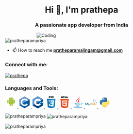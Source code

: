 
<h1 align="center">Hi 👋, I'm prathepa</h1>
<h3 align="center">A passionate app developer from India</h3>
<img align="right"alt="Coding" width="400" src="https://images.app.goo.gl/vvYcczR4GWYUvA6y8">
<p align="left"> <img src="https://komarev.com/ghpvc/?username=pratheparampriya&label=Profile%20views&color=0e75b6&style=flat" alt="pratheparampriya" /> </p>

- 📫 How to reach me **pratheparamalingam@gmail.com**

<h3 align="left">Connect with me:</h3>
<p align="left">
<a href="https://www.linkedin.com/in/prathepa-r-bb03a3271" target="blank"><img align="center" src="https://raw.githubusercontent.com/rahuldkjain/github-profile-readme-generator/master/src/images/icons/Social/linked-in-alt.svg" alt="prathepa" height="30" width="40" /></a>
</p>

<h3 align="left">Languages and Tools:</h3>
<p align="left"> <a href="https://developer.android.com" target="_blank" rel="noreferrer"> <img src="https://raw.githubusercontent.com/devicons/devicon/master/icons/android/android-original-wordmark.svg" alt="android" width="40" height="40"/> </a> <a href="https://www.cprogramming.com/" target="_blank" rel="noreferrer"> <img src="https://raw.githubusercontent.com/devicons/devicon/master/icons/c/c-original.svg" alt="c" width="40" height="40"/> </a> <a href="https://www.w3schools.com/cpp/" target="_blank" rel="noreferrer"> <img src="https://raw.githubusercontent.com/devicons/devicon/master/icons/cplusplus/cplusplus-original.svg" alt="cplusplus" width="40" height="40"/> </a> <a href="https://www.w3schools.com/css/" target="_blank" rel="noreferrer"> <img src="https://raw.githubusercontent.com/devicons/devicon/master/icons/css3/css3-original-wordmark.svg" alt="css3" width="40" height="40"/> </a> <a href="https://www.w3.org/html/" target="_blank" rel="noreferrer"> <img src="https://raw.githubusercontent.com/devicons/devicon/master/icons/html5/html5-original-wordmark.svg" alt="html5" width="40" height="40"/> </a> <a href="https://www.java.com" target="_blank" rel="noreferrer"> <img src="https://raw.githubusercontent.com/devicons/devicon/master/icons/java/java-original.svg" alt="java" width="40" height="40"/> </a> <a href="https://www.mysql.com/" target="_blank" rel="noreferrer"> <img src="https://raw.githubusercontent.com/devicons/devicon/master/icons/mysql/mysql-original-wordmark.svg" alt="mysql" width="40" height="40"/> </a> <a href="https://www.python.org" target="_blank" rel="noreferrer"> <img src="https://raw.githubusercontent.com/devicons/devicon/master/icons/python/python-original.svg" alt="python" width="40" height="40"/> </a> </p>

<p><img align="left" src="https://github-readme-stats.vercel.app/api/top-langs?username=pratheparampriya&show_icons=true&locale=en&layout=compact" alt="pratheparampriya" /></p>

<p>&nbsp;<img align="center" src="https://github-readme-stats.vercel.app/api?username=pratheparampriya&show_icons=true&locale=en" alt="pratheparampriya" /></p>

<p><img align="center" src="https://github-readme-streak-stats.herokuapp.com/?user=pratheparampriya&" alt="pratheparampriya" /></p>


<!---
Pratheparampriya/Pratheparampriya is a ✨ special ✨ repository because its `README.md` (this file) appears on your GitHub profile.
You can click the Preview link to take a look at your changes.
--->
